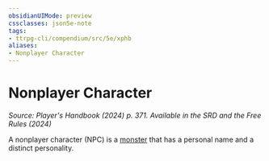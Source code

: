 ```yaml
---
obsidianUIMode: preview
cssclasses: json5e-note
tags:
- ttrpg-cli/compendium/src/5e/xphb
aliases:
- Nonplayer Character
---
```

# Nonplayer Character
*Source: Player's Handbook (2024) p. 371. Available in the <span title='Systems Reference Document (5.2)'>SRD</span> and the Free Rules (2024)* 

A nonplayer character (NPC) is a [monster](/3-Mechanics/CLI/variant-rules/monster-xphb.md) that has a personal name and a distinct personality.